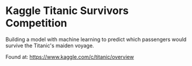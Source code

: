 # Kaggle Titanic Survivors Competition

Building a model with machine learning to predict which passengers would survive the Titanic's maiden voyage.

Found at: https://www.kaggle.com/c/titanic/overview